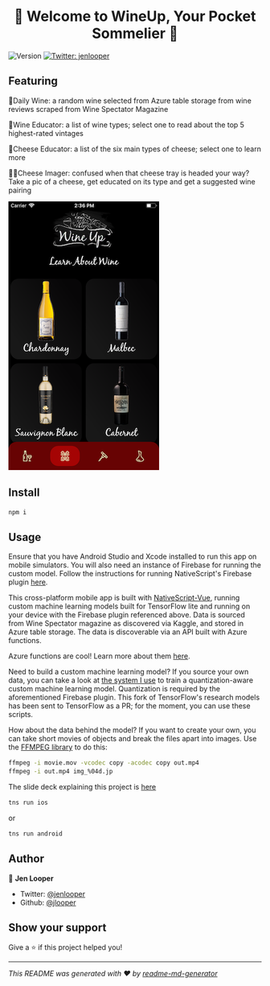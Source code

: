 <h1 align="center">🧀 Welcome to WineUp, Your Pocket Sommelier 🍷</h1>

<p>
  <img alt="Version" src="https://img.shields.io/badge/version-1.0-blue.svg?cacheSeconds=2592000" />
  <a href="https://twitter.com/jenlooper">
    <img alt="Twitter: jenlooper" src="https://img.shields.io/twitter/follow/jenlooper.svg?style=social" target="_blank" />
  </a>
</p>

## Featuring

🍷Daily Wine: a random wine selected from Azure table storage from wine reviews scraped from Wine Spectator Magazine

🍾Wine Educator: a list of wine types; select one to read about the top 5 highest-rated vintages

🧀Cheese Educator: a list of the six main types of cheese; select one to learn more

🍷🧀Cheese Imager: confused when that cheese tray is headed your way? Take a pic of a cheese, get educated on its type and get a suggested wine pairing

![screenshot](screenshot.png)

## Install

```sh
npm i
```

## Usage

Ensure that you have Android Studio and Xcode installed to run this app on mobile simulators. You will also need an instance of Firebase for running the custom model. Follow the instructions for running NativeScript's Firebase plugin [here](github.com/eddyverbruggen/nativescript-plugin-firebase).

This cross-platform mobile app is built with [NativeScript-Vue](http://www.nativescript-vue.org), running custom machine learning models built for TensorFlow lite and running on your device with the Firebase plugin referenced above. Data is sourced from Wine Spectator magazine as discovered via Kaggle, and stored in Azure table storage. The data is discoverable via an API built with Azure functions.

Azure functions are cool! Learn more about them [here](https://azure.microsoft.com/services/functions/?WT.mc_id=vuefes-github-jelooper).

Need to build a custom machine learning model? If you source your own data, you can take a look at [the system I use](https://github.com/jlooper/models/tree/master/research/slim#Custom) to train a quantization-aware custom machine learning model. Quantization is required by the aforementioned Firebase plugin. This fork of TensorFlow's research models has been sent to TensorFlow as a PR; for the moment, you can use these scripts.

How about the data behind the model? If you want to create your own, you can take short movies of objects and break the files apart into images. Use the [FFMPEG library](https://ffmpeg.org/) to do this:

```sh
ffmpeg -i movie.mov -vcodec copy -acodec copy out.mp4
ffmpeg -i out.mp4 img_%04d.jp
```

The slide deck explaining this project is [here](https://microsoft-cloud-advocates.slides.com/jenlooper/wineup)

```sh
tns run ios
```

or

```sh
tns run android
```

## Author

👤 **Jen Looper**

-   Twitter: [@jenlooper](https://twitter.com/jenlooper)
-   Github: [@jlooper](https://github.com/jlooper)

## Show your support

Give a ⭐️ if this project helped you!

---

_This README was generated with ❤️ by [readme-md-generator](https://github.com/kefranabg/readme-md-generator)_
